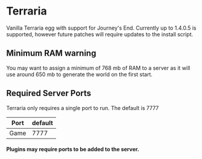 # Terraria

Vanilla Terraria egg with support for Journey's End.  Currently up to 1.4.0.5 is supported, however future patches will require updates to the install script.

## Minimum RAM warning
You may want to assign a minimum of 768 mb of RAM to a server as it will use around 650 mb to generate the world on the first start.

## Required Server Ports
Terraria only requires a single port to run. The default is 7777

| Port    | default |
|---------|---------|
| Game    | 7777    |

#### Plugins may require ports to be added to the server.
